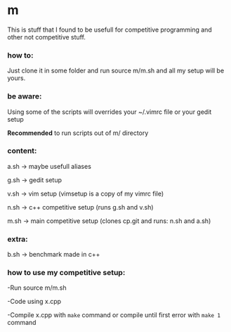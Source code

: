 # m
This is stuff that I found to be usefull for competitive programming and other not competitive stuff.

### how to:
Just clone it in some folder and run source m/m.sh and all my setup will be yours.

### be aware:
Using some of the scripts will overrides your ~/.vimrc file or your gedit setup

**Recommended** to run scripts out of m/ directory

### content:
a.sh -> maybe usefull aliases

g.sh -> gedit setup

v.sh -> vim setup (vimsetup is a copy of my vimrc file)

n.sh -> c++ competitive setup (runs g.sh and v.sh)

m.sh -> main competitive setup (clones cp.git and runs: n.sh and a.sh)

### extra:
b.sh -> benchmark made in c++




### how to use my competitive setup:
-Run source m/m.sh

-Code using x.cpp

-Compile x.cpp with `make` command or compile until first error with `make 1` command
